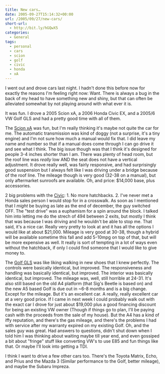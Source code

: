 ```yaml
---
title: New cars…
date: 2005-09-27T15:14:32+00:00
url: /2005/09/27/new-cars/
short-url:
  - http://bit.ly/hGQwX5
categories:
  - General
tags:
  - personal
  - cars
  - scion
  - golf
  - civic
  - honda
  - xA
---
```

I went out and drove cars last night. I hadn't done this before now for exactly the reasons I'm feeling right now: Want. There is always a bug in the back of my head to have something new and shiny, but that can often be alleviated somewhat by not playing around with what ever it is.

It was fun. I drove a 2005 Scion xA, a 2006 Honda Civic EX, and a 2005/6 VW Golf GLS and had a pretty good time with all of them.

The <a href="http://www.scion.com/showroom/xa/gallery/">Scion xA</a> was fun, but I'm really thinking it's maybe not quite the car for me. The automatic transmission was kind of doggy (not a surprise, it's a tiny engine) and I'm not sure how much a manual would fix that. I did leave my name and number so that if a manual does come through I can go drive it and see what I think. The big issue though was that I think it's designed for people 3-4 inches shorter than I am. There was plenty of head room, but the roof line was <i>really</i> low AND the seat does not have a vertical adjustment. It drove really well, was fairly responsive, and had surprisingly good suspension but I always felt like I was driving under a bridge because of the roof line. The mileage though is very good (32-38 on a manual), but only aftermarket sunroofs are available. Oh, and price: $14,000 base, plus accessories.

2 big problems with the <a href="http://automobiles.honda.com/models/specifications_descriptions.asp?ModelName=Civic+Sedan&#038;Category=EX">Civic</a>: 1. No more hatchbacks. 2. I've never met a Honda sales person I would stop for in a crosswalk. As soon as I mentioned that I <i>might</i> be buying as late as the end of december, the guy switched OFF. The "test drive" was a euphamism for a spin around the block. I talked him into letting me do the strech of 494 between 2 exits, but mostly I think that was because I was driving and he wouldn't be able to stop me. That said, it's a nice car. Really very pretty to look at and it has all the options I would like at about $21,000. Mileage is very good at 30-38, though a hybrid will be available sometime this fall and add 5-10mpg on top of that, but will be more expensive as well. It really is sort of tempting in a lot of ways even without the hatchback, if only I could find someone that I would like to give money to.

The <a href="http://www.vw.com/golf/index.html">Golf GLS</a> was like liking walking in new shoes that I knew perfectly. The controls were basically identical, but improved. The responsiveness and handling was basically identical, but improved. The interior was basically identical, but improved. The mileage was, well, still horrible at 24-31. It's also still based on the old A4 platform (that Sig's Beetle is based on) and the new A5 based Golf is due out in ~6-8 months and is a big change. Except for the mileage. But it's an excellent car. A really, really excellent car at a very good price. If I came in next week I could probably walk out with the exact car I drove for just about $19,000 plus a good financing discount for being an existing VW owner (Though if things go to plan, I'll be paying cash with the proceeds from the sale of my house). But the A4 has a kind of iffy reputation, and there's the gas mileage, and there's the problems I had with service after my warranty expired on my existing Golf. Oh, and the sales guy was great. Had answers to questions, didn't shut down when I told him I was thinking about waiting maybe till year end, and even gossiped a bit about "fringe" stuff like converting VW's to use E85 and fun things like that. Or maybe I'll look into getting a TDI.

I think I want to drive a few other cars too. There's the Toyota Matrix, Echo, and Prius and the Mazda 3 (Similar performance to the Golf, better mileage), and maybe the Subaru Impreza.